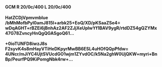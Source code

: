 #### GCM R 20/0c/400 L 20/0c/400
**HatZCDjVpmvmbIue**<br/>**/bMhMofbPyl0amJ815l+arbk25+EoQ/XD/pKSaaZSe4=**<br/>**wDqAGHT+rBZEi6jBnhAz2AF2ZJjXeUplwYf1BAV9ygR/rtdDZ54gQZYMx47G78ZvncyHnQgQGASgoQ61...**<br/><br/>
**+0ioTUNFD8iwzJ8s**<br/>**F2syvK4s8mHayVTiHeDKpyrMwBB6ESL4uHOfQQpPfdw=**<br/>**4UNcr/mJiYC4UjtSVUcdGO1wjm1ZYvdOC/k5Na2ghW0UjQKW+myri+BnBp/PeurfPQ9KiPomgNbk4rw+...**